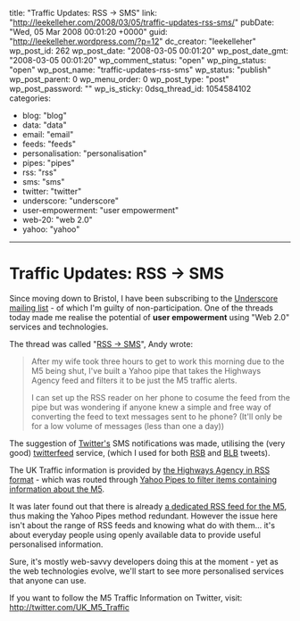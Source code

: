 title: "Traffic Updates: RSS -&gt; SMS"
link: "http://leekelleher.com/2008/03/05/traffic-updates-rss-sms/"
pubDate: "Wed, 05 Mar 2008 00:01:20 +0000"
guid: "http://leekelleher.wordpress.com/?p=12"
dc_creator: "leekelleher"
wp_post_id: 262
wp_post_date: "2008-03-05 00:01:20"
wp_post_date_gmt: "2008-03-05 00:01:20"
wp_comment_status: "open"
wp_ping_status: "open"
wp_post_name: "traffic-updates-rss-sms"
wp_status: "publish"
wp_post_parent: 0
wp_menu_order: 0
wp_post_type: "post"
wp_post_password: ""
wp_is_sticky: 0dsq_thread_id: 1054584102
categories:
  - blog: "blog"
  - data: "data"
  - email: "email"
  - feeds: "feeds"
  - personalisation: "personalisation"
  - pipes: "pipes"
  - rss: "rss"
  - sms: "sms"
  - twitter: "twitter"
  - underscore: "underscore"
  - user-empowerment: "user empowerment"
  - web-20: "web 2.0"
  - yahoo: "yahoo"

---

# Traffic Updates: RSS -&gt; SMS

Since moving down to Bristol, I have been subscribing to the <a href="http://www.under-score.org.uk/">Underscore mailing list</a> - of which I'm guilty of non-participation.  One of the threads today made me realise the potential of <b>user empowerment</b> using "Web 2.0" services and technologies.

The thread was called "<a href="http://www.under-score.org.uk/pipermail/underscore/2008-March/070472.html">RSS -&gt; SMS</a>", Andy wrote:
<blockquote>After my wife took three hours to get to work this morning due to the M5 being shut, I've built a Yahoo pipe that takes the Highways Agency feed and filters it to be just the M5 traffic alerts.

I can set up the RSS reader on her phone to cosume the feed from the pipe but was wondering if anyone knew a simple and free way of converting the feed to text messages sent to he phone? (It'll only be for a low volume of messages (less than one a day))</blockquote>
The suggestion of <a href="http://twitter.com/">Twitter's</a> SMS notifications was made, utilising the (very good) <a href="http://twitterfeed.com/">twitterfeed</a> service, (which I used for both <a href="http://twitter.com/readysteadybook">RSB</a> and <a href="http://twitter.com/britlitblogs">BLB</a> tweets).

The UK Traffic information is provided by <a href="http://www.highways.gov.uk/traffic/11278.aspx">the Highways Agency in RSS format</a> - which was routed through <a href="http://pipes.yahoo.com/andydavies/m5traffic">Yahoo Pipes to filter items containing information about the M5</a>.

It was later found out that there is already <a href="http://www.highways.gov.uk/rssfeed/M5.xml">a dedicated RSS feed for the M5</a>, thus making the Yahoo Pipes method redundant.  However the issue here isn't about the range of RSS feeds and knowing what do with them... it's about everyday people using openly available data to provide useful personalised information.

Sure, it's mostly web-savvy developers doing this at the moment - yet as the web technologies evolve, we'll start to see more personalised services that anyone can use.

If you want to follow the M5 Traffic Information on Twitter, visit: <a href="http://twitter.com/UK_M5_Traffic">http://twitter.com/UK_M5_Traffic</a>